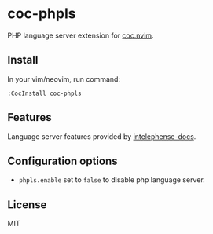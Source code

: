 # coc-phpls

PHP language server extension for [coc.nvim](https://github.com/neoclide/coc.nvim).

## Install

In your vim/neovim, run command:

```
:CocInstall coc-phpls
```

## Features

Language server features provided by [intelephense-docs](https://github.com/bmewburn/intelephense-docs).

## Configuration options

* `phpls.enable` set to `false` to disable php language server.

## License

MIT
